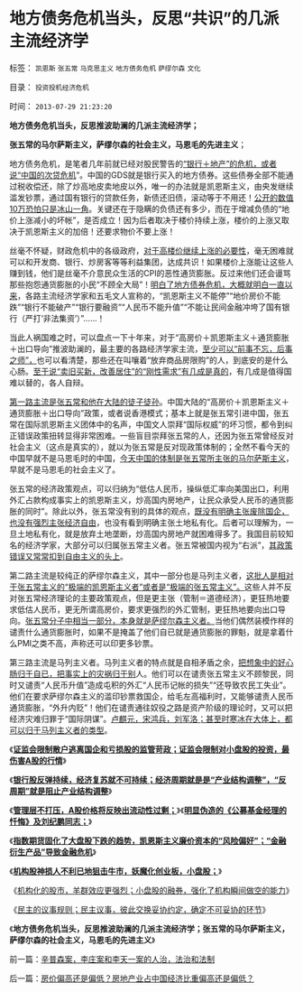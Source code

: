 # 地方债务危机当头，反思“共识”的几派主流经济学

标签： `凯恩斯` `张五常` `马克思主义` `地方债务危机` `萨缪尔森` `文化` 

目录： `投资投机经济危机`

时间： `2013-07-29 21:23:20`

**地方债务危机当头，反思推波助澜的几派主流经济学；**

**张五常的马尔萨斯主义，萨缪尔森的社会主义，马恩毛的先进主义**；

地方债务危机，是笔者几年前就已经对股民警告的[“银行＋地产”的危机，或者说“中国的次贷危机](../../../2007/9/19/银行地产在股市里是一根草上的蚱猛.md)”。中国的GDS就是银行买入的地方债券。这些债券全部不能通过税收偿还，除了炒高地皮卖地皮以外，唯一的办法就是凯恩斯主义，由央发继续滥发钞票，通过国有银行的贷款任务，新债还旧债，滚动等于不用还！[公开的数值10万恐怕只是冰山一角](../../../2011/10/24/中央担保的地方债相当于税收，李嘉图等效将被国人熟知.md)。关键还在于隐瞒的负债还有多少，而在于增减负债的“地价上涨减小的坏帐”，是否成立！因为后者取决于楼价持续上涨，楼价的上涨又取决于凯恩斯主义的加倍！还要求物价不要上涨！

丝毫不怀疑，财政危机中的各级政府，[对于高楼价继续上涨的必要性](../../../2011/6/21/讲政治的保障房中的凯恩斯主义.md)，毫无困难就可以和开发商、银行、炒房客等等利益集团，达成共识！如果楼价上涨能让这些人赚到钱，他们是丝毫不介意民众生活的CPI的恶性通货膨胀。反过来他们还会谩骂那些抱怨通货膨胀的小民“不顾全大局”！[明白了地方债券危机，大概就明白一直以来](../../../2008/12/3/中国会没有“次贷危机”吗？.md)，各路主流经济学家和五毛文人宣称的，“凯恩斯主义不能停”“地价房价不能跌”“银行不能破产”“银行要融资”“人民币不能升值”“不能让民间金融冲垮了国有银行（严打‘非法集资’）”……！

当此人祸国难之时，可以盘点一下十年来，对于“高房价＋凯恩斯主义＋通货膨胀＋出口导向”推波助澜的，最主要的各路经济学家主流，[至少可以“前事不忘，后事之师”，](../../../2012/1/6/股市风险大，中国就不可能有民主.md)也可以看清楚，那些还在叫嚷着“放弃商品房限购”的人，到底安的是什么心肠。[至于说“卖旧买新，改善居住”的“刚性需求”有几成是真的](../../../2009/4/13/时寒冰的夹心层论只是“刚性需求”的另一种忽悠.md)，有几成是值得国难以替的，各人自辩。

[第一路主流是张五常和他在大陆的徒子徒孙](../../../2009/7/23/张五常大师对现代经济学的贡献史无前例.md)。中国大陆的“高房价＋凯恩斯主义＋通货膨胀＋出口导向”政策，或者说香港模式；基本上就是张五常引进中国，张五常在国际凯恩斯主义团体中的名声，中国文人崇拜“国际权威”的坏习惯，都令到纠正错误政策扭转显得非常困难。一些盲目崇拜张五常的人，还因为张五常曾经反对社会主义（这点是真实的），就以为张五常是反对现政策体制的；全然不看今天的中国早就不是马恩毛时的中国，[今天中国的体制是张五常所主张的马尔萨斯主义](../../../2012/7/7/左派民粹民族主义，右派马尔萨斯主义.md)，早就不是马恩毛的社会主义了。

张五常的经济政策观点，可以归纳为“低估人民币，操纵低汇率向美国出口，利用外汇占款构成事实上的凯恩斯主义，炒高国内房地产，让民众承受人民币的通货膨胀的同时”。除此以外，张五常没有别的具体的观点，[既没有明确主张废除国企，也没有强烈主张经济自由](../../../2009/7/23/马列凯恩斯张五常理论中国特色化的共同特点.md)，也没有看到明确主张土地私有化。后者可以理解为，一旦土地私有化，就是放弃土地垄断，炒高国内房地产就困难得多了。我国目前较知名的经济学家，大部分可以归属张五常主义者。张五常被国内视为“右派”，[其政策错误又常常扣到自由主义的头上](../../../2009/7/23/哈耶克通向奴役之路富国强兵？.md)。

第二路主流是较纯正的萨缪尔森主义，其中一部分也是马列主义者，[这批人是相对于张五常主义的“极端的凯恩斯主义者”或者是“极端的张五常主义”。](../../../2012/2/23/张五常的罗伯津斯基－斯托帕－萨缪尔森谬误；.md)这些人并不反对张五常经济理论的主要政策观点，但是更主张（管制＝道德经济），更狂热地要求低估人民币，更无所谓高房价，要求更强烈的外汇管制，更狂热地要向出口导向。[张五常分子中相当一部分，本身就是萨缪尔森主义者。](../../../2011/8/25/诺贝尔奖最应颁给张五常及其分子们.md)当他们偶然装模作样的谴责什么通货膨胀时，如果不是掩盖了他们自已就是通货膨胀的罪魁，就是拿着什么PMI之类不高，声称还可以印更多钞票。

第三路主流是马列主义者。马列主义者的特点就是自相矛盾之余，[把想象中的好心肠归于自已，把事实上的灾祸归于别](../../../2010/7/7/不要象希特勒先生一样用心良苦.md)人。他们可以在谴责张五常主义不顾黎民，同时又谴责“人民币升值”造成屯积的外汇“人民币记帐的损失”“还导致农民工失业”。他们在要求萨缪尔森主义的滥印钞票救国企，给毛左高福利时，又能够谴责人民币通货膨胀，“外升内贬”！他们在谴责通往奴役之路是资产阶级的理论时，又可以把经济灾难归罪于“国际阴谋”。[卢麒元，宋鸿兵，刘军洛；甚至时寒冰在大体上，都可以归于马列主义者的类型](../../../2008/9/2/不喜欢张五常，朗咸平，宋鸿兵，刘军洛等人的阴谋论.md)。

《[**证监会限制散户逃离国企和亏损股的监管苛政；证监会限制对小盘股的投资，最伤害A股的行情**](../../../2013/7/10/证监会限制散户逃离国企和亏损股的监管措施.md)》

《[**银行股反弹持续，经济复苏就不可持续；经济周期就是是“产业结构调整”，“反周期”就是阻止产业结构调整**](../../../2013/7/11/银行股如果持续走强，经济复苏就不可持续.md)》

《[**管理层不打压，A股价格将反映出流动性过剩；**](../../../2013/7/19/管理层不打压，A股价格终将反映流动性过剩.md)》《[**明显伪造的《公募基金经理的忏悔》及刘纪鹏同志；**](../../../2013/7/23/伪造的《公募基金经理的忏悔》，刘纪鹏同志的狼牙棒.md)》

《[**指数期货固化了大盘股下跌的趋势，凯恩斯主义廉价资本的“风险偏好”；“金融衍生产品”导致金融危机**](../../../2013/7/24/凯恩斯主义的大牛市和大萧条，大混蛋和大笨蛋.md)》

《[**机构股神损人不利已地狙击牛市，妖魔化创业板，小盘股；**](../../../2013/7/24/机构股神损人不利已地狙击牛市，妖魔化小盘股，谩骂散户.md)》

《[机构化的股市，羊群效应更强烈；小盘股的融券，强化了机构瞬间做空的能力](../../../2013/7/25/机构市强烈的羊群效应和小盘股融券及杠杆化的后果.md)》

《[民主的议事规则；民主议事，彼此交换妥协约定，确定不可妥协的环节](../../../2013/7/26/尝试与徐小明先生concur共识，演示民主的议事规则.md)》

《**地方债务危机当头，反思推波助澜的几派主流经济学；张五常的马尔萨斯主义，萨缪尔森的社会主义，马恩毛的先进主义**》



前一篇：[辛普森案，李庄案和李天一案的人治，法治和法制](../../../2013/7/29/辛普森案，李庄案和李天一案的人治，法治和法制.md)

后一篇：[房价偏高还是偏低？房地产业占中国经济比重偏高还是偏低？](../../../2013/7/29/房价偏高还是偏低？房地产业占中国经济比重偏高还是偏低？.md)